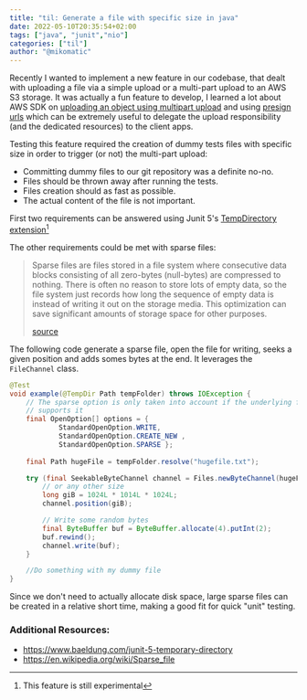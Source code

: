 ```yaml
---
title: "til: Generate a file with specific size in java"
date: 2022-05-10T20:35:54+02:00
tags: ["java", "junit","nio"]
categories: ["til"]
author: "@mikomatic"
---
```


Recently I wanted to implement a new feature in our codebase, that dealt with uploading
a file via a simple upload or a multi-part upload to an AWS S3 storage. It was actually a fun
feature to develop, I learned a lot about AWS SDK on [uploading an object using multipart upload](https://docs.aws.amazon.com/AmazonS3/latest/userguide/mpu-upload-object.html)
and using [presign urls](https://docs.aws.amazon.com/AmazonS3/latest/userguide/using-presigned-url.html) which
can be extremely useful to delegate the upload responsibility (and the dedicated resources) to the client apps.

Testing this feature required the creation of dummy tests files with specific size in order to trigger
(or not) the multi-part upload:

- Committing dummy files to our git repository was a definite no-no.
- Files should be thrown away after running the tests.
- Files creation should as fast as possible.
- The actual content of the file is not important.

First two requirements can be answered using Junit 5's [TempDirectory extension](https://junit.org/junit5/docs/current/user-guide/#writing-tests-built-in-extensions-TempDirectory)[^1]

The other requirements could be met with sparse files:

> Sparse files are files stored in a file system where consecutive data blocks consisting of all zero-bytes (null-bytes) are compressed to nothing. There is often no reason to store lots of empty data, so the file system just records how long the sequence of empty data is instead of writing it out on the storage media. This optimization can save significant amounts of storage space for other purposes.
> 
> [source](https://www.ctrl.blog/entry/sparse-files.html)

The following code generate a sparse file, open the file for writing, seeks a given position and adds
somes bytes at the end. It leverages the `FileChannel` class.

```java
@Test
void example(@TempDir Path tempFolder) throws IOException {
    // The sparse option is only taken into account if the underlying filesystem
    // supports it
    final OpenOption[] options = {
            StandardOpenOption.WRITE, 
            StandardOpenOption.CREATE_NEW , 
            StandardOpenOption.SPARSE };
    
    final Path hugeFile = tempFolder.resolve("hugefile.txt");

    try (final SeekableByteChannel channel = Files.newByteChannel(hugeFile, options)) {
        // or any other size
        long giB = 1024L * 1014L * 1024L;
        channel.position(giB);

        // Write some random bytes
        final ByteBuffer buf = ByteBuffer.allocate(4).putInt(2);
        buf.rewind();
        channel.write(buf);
    }

    //Do something with my dummy file
}
```

Since we don't need to actually allocate disk space, large sparse files can be created in a relative short time, making a good fit
for quick "unit" testing.

### Additional Resources:

- https://www.baeldung.com/junit-5-temporary-directory
- https://en.wikipedia.org/wiki/Sparse_file

[^1]: This feature is still experimental